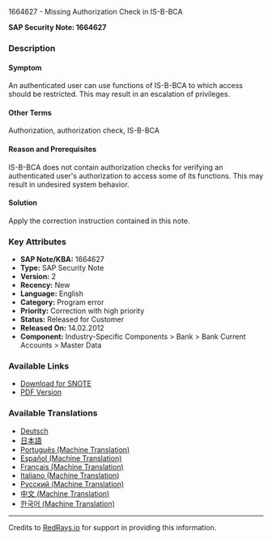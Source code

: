 1664627 - Missing Authorization Check in IS-B-BCA

**SAP Security Note: 1664627**

### Description

#### Symptom
An authenticated user can use functions of IS-B-BCA to which access should be restricted. This may result in an escalation of privileges.

#### Other Terms
Authorization, authorization check, IS-B-BCA

#### Reason and Prerequisites
IS-B-BCA does not contain authorization checks for verifying an authenticated user's authorization to access some of its functions. This may result in undesired system behavior.

#### Solution
Apply the correction instruction contained in this note.

### Key Attributes

- **SAP Note/KBA:** 1664627
- **Type:** SAP Security Note
- **Version:** 2
- **Recency:** New
- **Language:** English
- **Category:** Program error
- **Priority:** Correction with high priority
- **Status:** Released for Customer
- **Released On:** 14.02.2012
- **Component:** Industry-Specific Components > Bank > Bank Current Accounts > Master Data

### Available Links

- [Download for SNOTE](https://notesdownloads.sap.com/note/0040000009884792017)
- [PDF Version](https://userapps.support.sap.com/sap/support/sfm/notes/print/0001664627?language=en-US&token=5C51F482234CC52CD7D55C282BED35C2)

### Available Translations

- [Deutsch](https://me.sap.com/notes/0001664627/D)
- [日本語](https://me.sap.com/notes/0001664627/J)
- [Português (Machine Translation)](https://me.sap.com/notes/0001664627/P)
- [Español (Machine Translation)](https://me.sap.com/notes/0001664627/S)
- [Français (Machine Translation)](https://me.sap.com/notes/0001664627/F)
- [Italiano (Machine Translation)](https://me.sap.com/notes/0001664627/I)
- [Русский (Machine Translation)](https://me.sap.com/notes/0001664627/R)
- [中文 (Machine Translation)](https://me.sap.com/notes/0001664627/1)
- [한국어 (Machine Translation)](https://me.sap.com/notes/0001664627/3)

---

Credits to [RedRays.io](https://redrays.io) for support in providing this information.